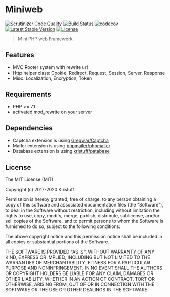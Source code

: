 # Miniweb

[![Scrutinizer Code Quality](https://scrutinizer-ci.com/g/kristuff/miniweb/badges/quality-score.png?b=main)](https://scrutinizer-ci.com/g/kristuff/miniweb/?branch=main)
[![Build Status](https://travis-ci.org/kristuff/miniweb.svg?branch=main)](https://travis-ci.org/kristuff/miniweb)
[![codecov](https://codecov.io/gh/kristuff/miniweb/branch/main/graph/badge.svg?token=8e9XoS8HnV)](https://codecov.io/gh/kristuff/miniweb)
[![Latest Stable Version](https://poser.pugx.org/kristuff/miniweb/v/stable)](https://packagist.org/packages/kristuff/miniweb)
[![License](https://poser.pugx.org/kristuff/miniweb/license)](https://packagist.org/packages/kristuff/miniweb)

> Mini PHP web Framework.

Features
--------

- MVC Rooter system with rewrite url
- Http helper class: Cookie, Redirect, Request, Session, Server, Response
- Misc: Localization, Encryption, Token

Requirements
------------

- PHP >= 7.1
- activated mod_rewrite on your server

Dependencies
----------

- Captcha extension is using [Gregwar/Captcha](https://github.com/Gregwar/Captcha)
- Mailer extension is using [phpmailer/phpmailer](https://github.com/PHPMailer/PHPMailer)
- Database extension is using [kristuff/patabase](https://github.com/kristuff/patabase)

License
-------

The MIT License (MIT)

Copyright (c) 2017-2020 Kristuff

Permission is hereby granted, free of charge, to any person obtaining a copy
of this software and associated documentation files (the "Software"), to deal
in the Software without restriction, including without limitation the rights
to use, copy, modify, merge, publish, distribute, sublicense, and/or sell
copies of the Software, and to permit persons to whom the Software is
furnished to do so, subject to the following conditions:

The above copyright notice and this permission notice shall be included in
all copies or substantial portions of the Software.

THE SOFTWARE IS PROVIDED "AS IS", WITHOUT WARRANTY OF ANY KIND, EXPRESS OR
IMPLIED, INCLUDING BUT NOT LIMITED TO THE WARRANTIES OF MERCHANTABILITY,
FITNESS FOR A PARTICULAR PURPOSE AND NONINFRINGEMENT. IN NO EVENT SHALL THE
AUTHORS OR COPYRIGHT HOLDERS BE LIABLE FOR ANY CLAIM, DAMAGES OR OTHER
LIABILITY, WHETHER IN AN ACTION OF CONTRACT, TORT OR OTHERWISE, ARISING FROM,
OUT OF OR IN CONNECTION WITH THE SOFTWARE OR THE USE OR OTHER DEALINGS IN
THE SOFTWARE.
